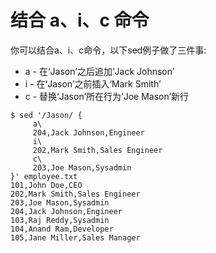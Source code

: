 # 结合 a、i、c 命令

你可以结合a、i、c命令，以下sed例子做了三件事:

- a - 在‘Jason’之后追加‘Jack Johnson’
- i - 在‘Jason’之前插入‘Mark Smith’
- c - 替换‘Jason’所在行为‘Joe Mason’新行

```
$ sed '/Jason/ {
     a\
     204,Jack Johnson,Engineer
     i\
     202,Mark Smith,Sales Engineer
     c\
     203,Joe Mason,Sysadmin
}' employee.txt
101,John Doe,CEO
202,Mark Smith,Sales Engineer
203,Joe Mason,Sysadmin
204,Jack Johnson,Engineer
103,Raj Reddy,Sysadmin
104,Anand Ram,Developer
105,Jane Miller,Sales Manager
```
